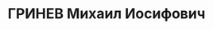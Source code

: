 ---
title: ГРИНЕВ Михаил Иосифович
description: 'Род. в 1902, еврей, член ВКП(б) с 1925, в органах НКВД с 1919.

  Звание: 22.03.1936 - лейтенант ГБ (Черниговская обл.).

  инсп. УНКВД Черниговской обл. УССР, уволен 29.05.1937.

  Арестован 07.04.1937. Осужден 31.10.1937 ВК ВС СССР, ВМН. Расстрелян 31.10.1937.'
---